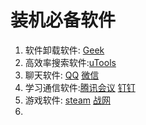 # 装机必备软件

1. 软件卸载软件: [Geek](https://geekuninstaller.com/download)
2. 高效率搜索软件:[uTools](https://www.u.tools/) 
3. 聊天软件: [QQ](https://im.qq.com/index) [微信](https://weixin.qq.com)
4. 学习通信软件:[腾讯会议](https://meeting.tencent.com/) [钉钉](https://www.dingtalk.com) 
5. 游戏软件: [steam](https://store.steampowered.com/)  [战网](https://www.blizzardgames.cn/zh-cn/)
6. 


